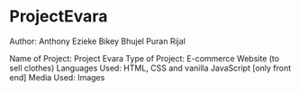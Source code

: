 # ProjectEvara

Author: Anthony Ezieke
Bikey Bhujel
Puran Rijal

Name of Project: Project Evara
Type of Project: E-commerce Website (to sell clothes)
Languages Used: HTML, CSS and vanilla JavaScript [only front end]
Media Used: Images
